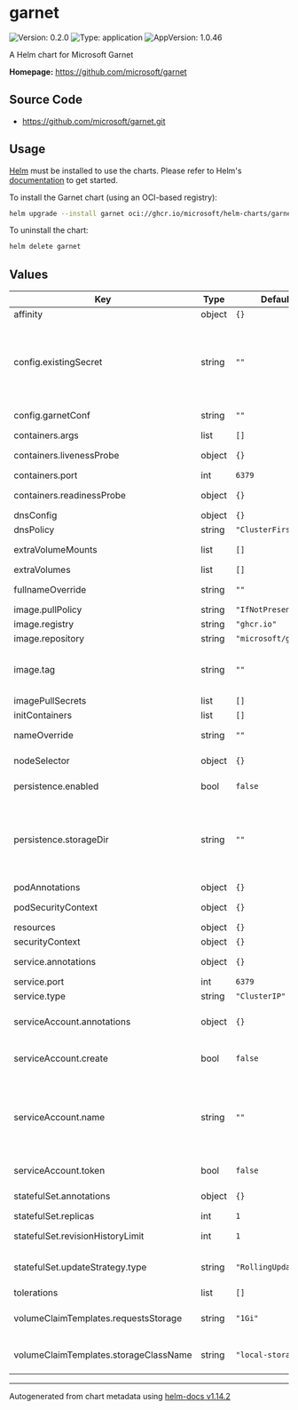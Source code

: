 # garnet

![Version: 0.2.0](https://img.shields.io/badge/Version-0.2.0-informational?style=flat-square) ![Type: application](https://img.shields.io/badge/Type-application-informational?style=flat-square) ![AppVersion: 1.0.46](https://img.shields.io/badge/AppVersion-1.0.46-informational?style=flat-square)

A Helm chart for Microsoft Garnet

**Homepage:** <https://github.com/microsoft/garnet>

## Source Code

* <https://github.com/microsoft/garnet.git>

## Usage

[Helm](https://helm.sh) must be installed to use the charts. Please refer to
Helm's [documentation](https://helm.sh/docs) to get started.

To install the Garnet chart (using an OCI-based registry):

```sh
helm upgrade --install garnet oci://ghcr.io/microsoft/helm-charts/garnet
 ```

To uninstall the chart:

```sh
helm delete garnet
```

## Values

| Key | Type | Default | Description |
|-----|------|---------|-------------|
| affinity | object | `{}` | Affinity |
| config.existingSecret | string | `""` | Garnet secret (if you want to use an existing secret). This secret must contains a key called 'garnet.conf'. |
| config.garnetConf | string | `""` | The garnet.conf data content. |
| containers.args | list | `[]` | Containers args |
| containers.livenessProbe | object | `{}` | Containers livenessProbe |
| containers.port | int | `6379` | Containers port |
| containers.readinessProbe | object | `{}` | Containers livenessProbe |
| dnsConfig | object | `{}` | DNS config |
| dnsPolicy | string | `"ClusterFirst"` | DNS policy |
| extraVolumeMounts | list | `[]` | Extra Volume Mounts |
| extraVolumes | list | `[]` | Extra Volumes |
| fullnameOverride | string | `""` | Chart full name override |
| image.pullPolicy | string | `"IfNotPresent"` | Image pull policy |
| image.registry | string | `"ghcr.io"` | Image registry |
| image.repository | string | `"microsoft/garnet"` | Image repository |
| image.tag | string | `""` | Overrides the image tag whose default is the chart appVersion. |
| imagePullSecrets | list | `[]` | Image pull secrets |
| initContainers | list | `[]` | Init containers |
| nameOverride | string | `""` | Chart name override |
| nodeSelector | object | `{}` | Node Selector labels |
| persistence.enabled | bool | `false` | persistence enabled |
| persistence.storageDir | string | `""` | The Storage directory for tiered records (hybrid log), if storage tiering (--storage-tier) is enabled. Default: "/data" |
| podAnnotations | object | `{}` | Pod annotations |
| podSecurityContext | object | `{}` | Pod Security Context |
| resources | object | `{}` | Resources |
| securityContext | object | `{}` | Security Context |
| service.annotations | object | `{}` | Service annotations |
| service.port | int | `6379` | Service port |
| service.type | string | `"ClusterIP"` | Service type |
| serviceAccount.annotations | object | `{}` | Annotations to add to the service account |
| serviceAccount.create | bool | `false` | Specifies whether a service account should be created |
| serviceAccount.name | string | `""` | The name of the service account to use. If not set and create is true, a name is generated using the fullname template |
| serviceAccount.token | bool | `false` | Creates the token object |
| statefulSet.annotations | object | `{}` | StatefulSet annotations |
| statefulSet.replicas | int | `1` | StatefulSet replicas |
| statefulSet.revisionHistoryLimit | int | `1` | StatefulSet revisionHistoryLimit |
| statefulSet.updateStrategy.type | string | `"RollingUpdate"` | StatefulSet updateStrategy type |
| tolerations | list | `[]` | Tolerations |
| volumeClaimTemplates.requestsStorage | string | `"1Gi"` | Volume Claim Templates Requests Storage |
| volumeClaimTemplates.storageClassName | string | `"local-storage"` | Volume Claim Templates Storage Class Name |

----------------------------------------------
Autogenerated from chart metadata using [helm-docs v1.14.2](https://github.com/norwoodj/helm-docs/releases/v1.14.2)
